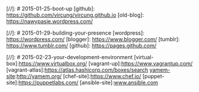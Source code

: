 [//]: # 2015-01-25-boot-up
[github]: https://github.com/vircung/vircung.github.io
[old-blog]: https://nawypasie.wordpress.com/

[//]: # 2015-01-29-building-your-presence
[wordpress]: https://wordpress.com/
[blogger]: https://www.blogger.com/
[tumblr]: https://www.tumblr.com/
[github]: https://pages.github.com/

[dobreprogramy-vircung]: http://www.dobreprogramy.pl/vircung
[wordpress-vircung]: https://nawypasie.wordpress.com/

[lubcamp]: http://lubcamp.pl/
[hackerspace-lbn]: http://hackerspace-lbn.pl/
[ldi]: http://ldi.org.pl/
[kul-net]: https://www.facebook.com/GrupaKulNet
[pull-requests]: https://github.com/vircung/vircung.github.io/pulls
[yamem-site]: http://yamem.org/
[yamem-issues]: https://github.com/YAMEM/issues
[hobby]: https://nawypasie.wordpress.com/category/hobby/

[//]: # 2015-02-23-your-development-environment
[virtual-box]:https://www.virtualbox.org/
[vagrant-up]:https://www.vagrantup.com/
[vagrant-atlas]:https://atlas.hashicorp.com/boxes/search
[yamem-site]:http://yamem.org/
[chef-site]:https://www.chef.io/
[puppet-site]:https://puppetlabs.com/
[ansible-site]:www.ansible.com
